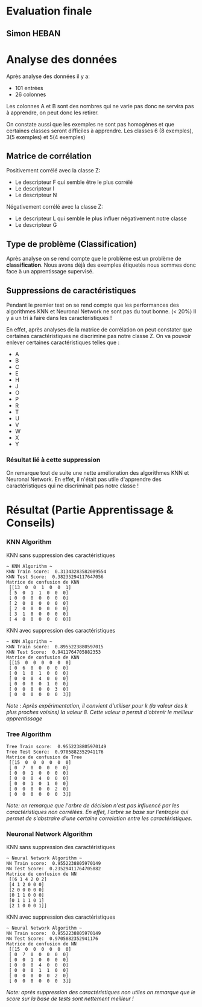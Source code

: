 # Evaluation finale
## Simon HEBAN

# Analyse des données

Après analyse des données il y a:
 - 101 entrées
 - 26 colonnes
 
Les colonnes A et B sont des nombres qui ne varie pas donc ne servira pas à apprendre, on peut donc les retirer.

On constate aussi que les exemples ne sont pas homogènes et que certaines classes seront difficiles à apprendre. 
Les classes 6 (8 exemples), 3(5 exemples) et 5(4 exemples)

## Matrice de corrélation

Positivement corrélé avec la classe Z:
 - Le descripteur F qui semble être le plus corrélé
 - Le descripteur I
 - Le descripteur N

Négativement corrélé avec la classe Z:
 - Le descripteur L qui semble le plus influer négativement notre classe
 - Le descripteur G
 
## Type de problème (Classification)

Après analyse on se rend compte que le problème est un problème de **classification**. Nous avons déjà des exemples étiquetés nous sommes donc face à un apprentissage supervisé.

## Suppressions de caractéristiques

Pendant le premier test on se rend compte que les performances des algorithmes KNN et Neuronal Network ne sont pas du tout bonne. (< 20%)
Il y a un tri à faire dans les caractéristiques ! 

En effet, après analyses de la matrice de corrélation on peut constater que certaines caractéristiques ne discrimine pas notre classe Z. On va pouvoir enlever certaines caractéristiques telles que :
 - A
 - B
 - C
 - E
 - H
 - J
 - O
 - P
 - R
 - T
 - U
 - V
 - W
 - X
 - Y

### Résultat lié à cette suppression

On remarque tout de suite une nette amélioration des algorithmes KNN et Neuronal Network. 
En effet, il n'était pas utile d'apprendre des caractéristiques qui ne discriminait pas notre classe !

# Résultat (Partie Apprentissage & Conseils)

### KNN Algorithm

KNN sans suppression des caractéristiques

```
~ KNN Algorithm ~
KNN Train score:  0.31343283582089554
KNN Test Score:  0.38235294117647056
Matrice de confusion de KNN 
 [[13  0  0  1  0  0  1]
 [ 5  0  1  1  0  0  0]
 [ 0  0  0  0  0  0  0]
 [ 2  0  0  0  0  0  0]
 [ 2  0  0  0  0  0  0]
 [ 3  1  0  0  0  0  0]
 [ 4  0  0  0  0  0  0]]
```
KNN avec suppression des caractéristiques
```
~ KNN Algorithm ~
KNN Train score:  0.8955223880597015
KNN Test Score:  0.9411764705882353
Matrice de confusion de KNN 
 [[15  0  0  0  0  0  0]
 [ 0  6  0  0  0  0  0]
 [ 0  1  0  1  0  0  0]
 [ 0  0  0  4  0  0  0]
 [ 0  0  0  0  1  0  0]
 [ 0  0  0  0  0  3  0]
 [ 0  0  0  0  0  0  3]]
```
*Note : Après expérimentation, il convient d'utiliser pour k (la valeur des k plus proches voisins) la valeur 8. Cette valeur a permit d'obtenir le meilleur apprentissage*

### Tree Algorithm
```
Tree Train score:  0.9552238805970149
Tree Test Score:  0.9705882352941176
Matrice de confusion de Tree 
 [[15  0  0  0  0  0  0]
 [ 0  7  0  0  0  0  0]
 [ 0  0  1  0  0  0  0]
 [ 0  0  0  4  0  0  0]
 [ 0  0  1  0  1  0  0]
 [ 0  0  0  0  0  2  0]
 [ 0  0  0  0  0  0  3]]
```
*Note: on remarque que l'arbre de décision n'est pas influencé par les caractéristiques non corrélées. En effet, l'arbre se base sur l'entropie qui permet de s'abstraire d'une certaine correlation entre les caractéristiques.*
### Neuronal Network Algorithm
KNN sans suppression des caractéristiques
```
~ Neural Network Algorithm ~
NN Train score:  0.9552238805970149
NN Test Score:  0.23529411764705882
Matrice de confusion de NN 
 [[6 1 4 2 0 2]
 [4 1 2 0 0 0]
 [2 0 0 0 0 0]
 [0 1 1 0 0 0]
 [0 1 1 1 0 1]
 [2 1 0 0 0 1]]
```
KNN avec suppression des caractéristiques
```
~ Neural Network Algorithm ~
NN Train score:  0.9552238805970149
NN Test Score:  0.9705882352941176
Matrice de confusion de NN 
 [[15  0  0  0  0  0  0]
 [ 0  7  0  0  0  0  0]
 [ 0  0  1  0  0  0  0]
 [ 0  0  0  4  0  0  0]
 [ 0  0  0  1  1  0  0]
 [ 0  0  0  0  0  2  0]
 [ 0  0  0  0  0  0  3]]
```
*Note: après suppression des caractéristiques non utiles on remarque que le score sur la base de tests sont nettement meilleur !*